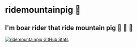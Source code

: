 # ridemountainpig 🤯 
## I'm boar rider that ride mountain pig 🐾 🐾 🐾

<!--
**ridemountainpig/ridemountainpig** is a ✨ _special_ ✨ repository because its `README.md` (this file) appears on your GitHub profile.

Here are some ideas to get you started:

- 🔭 I’m currently working on ...
- 🌱 I’m currently learning ...
- 👯 I’m looking to collaborate on ...
- 🤔 I’m looking for help with ...
- 💬 Ask me about ...
- 📫 How to reach me: ...
- 😄 Pronouns: ...
- ⚡ Fun fact: ...
-->
[![ridemountainpig GitHub Stats](https://github-readme-stats.vercel.app/api?username=ridemountainpig&count_private=true&show_icons=true&include_all_commits=true)](https://github.com/ridemountainpig)  
<!--
[![ridemountainpig Top Langs](https://github-readme-stats.vercel.app/api/top-langs/?username=ridemountainpig&layout=compact)](https://github.com/ridemountainpig)
-->
